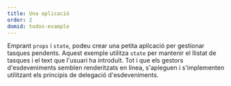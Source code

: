 ```yaml
---
title: Una aplicació
order: 2
domid: todos-example
---
```


Emprant `props` i `state`, podeu crear una petita aplicació per gestionar tasques pendents. Aquest exemple utilitza `state` per mantenir el llistat de tasques i el text que l'usuari ha introduït. Tot i que els gestors d'esdeveniments semblen renderitzats en línea, s'apleguen i s'implementen utilitzant els principis de delegació d'esdeveniments.
